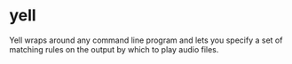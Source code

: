 yell
====

Yell wraps around any command line program and lets you specify a set of matching rules on the output by which to play audio files.
